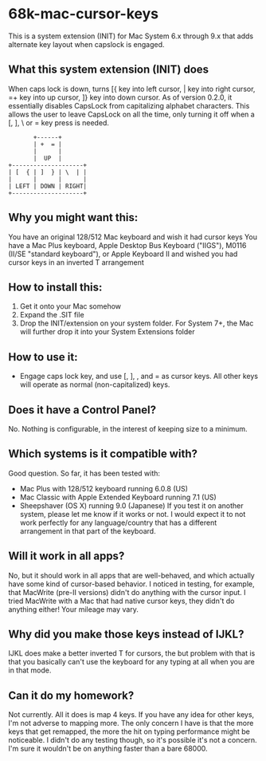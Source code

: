 # 68k-mac-cursor-keys
This is a system extension (INIT) for Mac System 6.x through 9.x that adds alternate key layout when capslock is engaged.

## What this system extension (INIT) does
When caps lock is down, turns [{ key into left cursor, \| key into right cursor, =+ key into up cursor, ]} key into down cursor. As of version 0.2.0, it essentially disables CapsLock from capitalizing alphabet characters. This allows the user to leave CapsLock on all the time, only turning it off when a [, ], \ or = key press is needed. 

```
       +------+
       | +  = |
       |      |
       |  UP  |
+--------------------+
| [  { | ]  } | \  | |
|      |      |      |
| LEFT | DOWN | RIGHT|
+--------------------+
```

## Why you might want this:
You have an original 128/512 Mac keyboard and wish it had cursor keys
You have a Mac Plus keyboard, Apple Desktop Bus Keyboard ("IIGS"), M0116 (II/SE "standard keyboard"), or Apple Keyboard II and wished you had cursor keys in an inverted T arrangement

## How to install this:
1. Get it onto your Mac somehow
2. Expand the .SIT file
3. Drop the INIT/extension on your system folder. For System 7+, the Mac will further drop it into your System Extensions folder

## How to use it:
- Engage caps lock key, and use [, ], \, and = as cursor keys. All other keys will operate as normal (non-capitalized) keys.

## Does it have a Control Panel?
No. Nothing is configurable, in the interest of keeping size to a minimum.

## Which systems is it compatible with?
Good question. So far, it has been tested with: 
- Mac Plus with 128/512 keyboard running 6.0.8 (US)
- Mac Classic with Apple Extended Keyboard running 7.1 (US)
- Sheepshaver (OS X) running 9.0 (Japanese)
If you test it on another system, please let me know if it works or not. I would expect it to not work perfectly for any language/country that has a different arrangement in that part of the keyboard. 

## Will it work in all apps?
No, but it should work in all apps that are well-behaved, and which actually have some kind of cursor-based behavior. I noticed in testing, for example, that MacWrite (pre-II versions) didn't do anything with the cursor input. I tried MacWrite with a Mac that had native cursor keys, they didn't do anything either! Your mileage may vary. 

## Why did you make those keys instead of IJKL?
IJKL does make a better inverted T for cursors, the but problem with that is that you basically can't use the keyboard for any typing at all when you are in that mode. 

## Can it do my homework?
Not currently. All it does is map 4 keys. If you have any idea for other keys, I'm not adverse to mapping more. The only concern I have is that the more keys that get remapped, the more the hit on typing performance might be noticeable. I didn't do any testing though, so it's possible it's not a concern. I'm sure it wouldn't be on anything faster than a bare 68000.